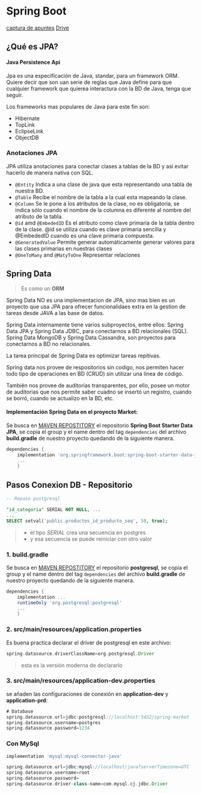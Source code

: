 # Spring Boot
[captura de apuntes](https://docs.google.com/document/d/1whzY5DwcKjnMf2dsteM3sRMzqClnMa-p1IHvUeYaE94/edit)
[Drive](https://drive.google.com/drive/u/2/folders/1Clc8eVCVBgdpDvaUh8ScybhTWufs8jzd)

## ¿Qué es JPA?
#### Java Persistence Api
Jpa es una especificación de Java, standar, para un framework ORM. Quiere decir que son uan serie de reglas que Java define para que cualquier framework que quierea interactura con la BD de Java, tenga que seguir.

Los frameworks mas populares de Java para este fin son:

* Hibernate
* TopLink
* EclipseLink
* ObjectDB

### Anotaciones JPA
JPA utiliza anotaciones para conectar clases a tablas de la BD y asi evitar hacerlo de manera nativa con SQL.

* `@Entity` Indica a una clase de java que esta representando una tabla de nuestra BD.
* `@Table`  Recibe el nombre de la tabla a la cual esta mapeando la clase.
* `@Column`  Se le pone a los atributos de la clase, no es obligatoria, se indica sólo cuando el nombre de la columna es diferente al nombre del atributo de la tabla.
* `@id` amd `@EmbededID` Es el atributo como clave primaria de la tabla dentro de la clase. @id se utiliza cuando es clave primaria sencilla y @EmbededID cuando es una clave primaria compuesta.
* `@GeneratedValue`  Permite generar automáticamente generar valores para las clases primarias en nuestras clases
* `@OneToMany` and `@MatyToOne` Representar relaciones

## Spring Data
> Es como un **ORM**

Spring Data NO es una implementacion de JPA, sino mas bien es un proyecto que usa JPA para ofrecer funcionalidaes extra en la gestion de tareas desde JAVA a las base de datos.

Spring Data internamente tiene varios subproyectos, entre ellos: Spring Data JPA y Spring Data JDBC, para conectarnos a BD relacionales (SQL). Spring Data MongoDB y Spring Data Cassandra, son proyectos para conectarnos a BD no relacionales.

La tarea principal de Spring Data es optimizar tareas repitivas.

Spring data nos provee de respositorios sin codigo, nos permiten hacer todo tipo de operaciones en BD (CRUD) sin utilizar una linea de código.

También nos provee de auditorías transparentes, por ello, posee un motor de auditorias que nos permite saber cuadno se insertó un registro, cuando se borró, cuando se actualizo en la BD, etc.


#### Implementación Spring Data en el proyecto Market:
Se busca en [MAVEN REPOSTITORY](https://mvnrepository.com/) el repositorio **Spring Boot Starter Data JPA**,
se copia el group y el name dentro del tag `dependencies` del archivo **build.gradle** 
de nuestro proyecto quedando de la siguiente manera.
```gradle
dependencies { 
    implementation 'org.springframework.boot:spring-boot-starter-data-jpa'
    ...
    }
```


## Pasos Conexion DB - Repositorio

```sql
-- Repaso postgresql

"id_categoria" SERIAL NOT NULL, ...
...
SELECT setval('public.productos_id_producto_seq', 50, true);
```
> * el tipo *SERIAL* crea una secuencia en postgres
> * y esa secuencia se puede reiniciar con otro valor

### 1. build.gradle
Se busca en [MAVEN REPOSTITORY](https://mvnrepository.com/) el repositorio **postgresql**,
se copia el group y el name dentro del tag `dependencies` del archivo **build.gradle**
de nuestro proyecto quedando de la siguiente manera.
```gradle
dependencies { 
    implementation ...
    runtimeOnly 'org.postgresql:postgresql'
    ...
    }
```

### 2. src/main/resources/application.properties
Es buena practica declarar el driver de postgresql en este archivo:
```gradle
spring.datasource.driverClassName=org.postgresql.Driver
```
> esta es la versión moderna de declararlo

### 3. src/main/resources/application-dev.properties
se añaden las configuraciones de conexión en **application-dev** y **application-prd**: 
```gradle
# Database
spring.datasource.url=jdbc:postgresql://localhost:5432/spring-market
spring.datasource.username=postgres
spring.datasource.password=1234
```

### Con MySql
```gradle
implementation 'mysql:mysql-connector-java'
```
```gradle
spring.datasource.url=jdbc:mysql://localhost/java?serverTimezone=UTC
spring.datasource.username=root
spring.datasource.password=
spring.datasource.driver-class-name=com.mysql.cj.jdbc.Driver
```

